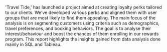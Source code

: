 'Travel Tide,' has launched a project aimed at creating loyalty perks tailored to our clients. We’ve developed various perks and aligned them with user groups that are most likely to find them appealing. The main focus of the analysis is on segmenting customers using criteria such as demographics, travel preferences, and booking behaviors. The goal is to analyse their interest/behaviour and boost the chances of them enrolling in our rewards program. This report highlights the insights gained from data analysis done mainly in SQL and Tableau.
